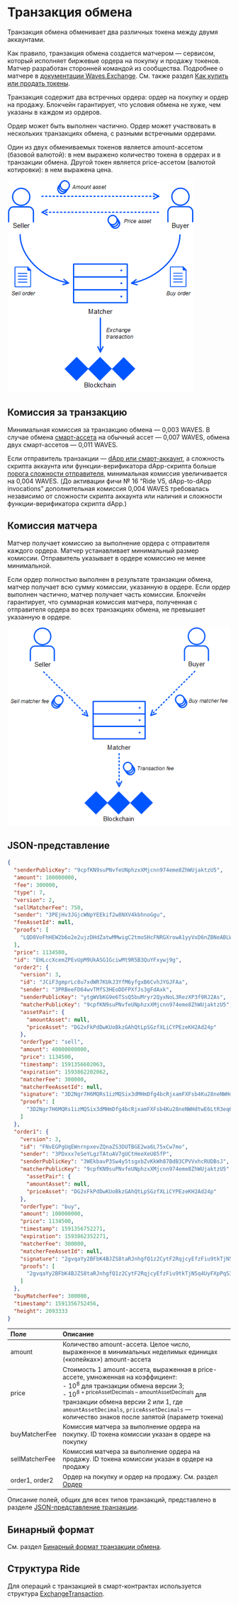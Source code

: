 # Транзакция обмена

Транзакция обмена обменивает два различных токена между двумя аккаунтами.

Как правило, транзакция обмена создается матчером — сервисом, который исполняет биржевые ордера на покупку и продажу токенов. Матчер разработан сторонней командой из сообщества. Подробнее о матчере в [документации Waves.Exchange](https://docs.waves.exchange/ru/waves-matcher/). См. также раздел [Как купить или продать токены](/ru/building-apps/how-to/basic/trading).

Транзакция содержит два встречных ордера: ордер на покупку и ордер на продажу. Блокчейн гарантирует, что условия обмена не хуже, чем указаны в каждом из ордеров.

Ордер может быть выполнен частично. Ордер может участвовать в нескольких транзакциях обмена, с разными встречными ордерами.

Один из двух обмениваемых токенов является amount-ассетом (базовой валютой): в нем выражено количество токена в ордерах и в транзакции обмена. Другой токен является price-ассетом (валютой котировки): в нем выражена цена.

![](./_assets/exchange-tx.png)

## Комиссия за транзакцию

Минимальная комиссия за транзакцию обмена — 0,003 WAVES. В случае обмена [смарт-ассета](/ru/blockchain/token/smart-asset) на обычный ассет — 0,007 WAVES, обмена двух смарт-ассетов — 0,011 WAVES.

Если отправитель транзакции — [dApp или смарт-аккаунт](/ru/blockchain/account/dapp), а сложность скрипта аккаунта или функции-верификатора dApp-скрипта больше [порога сложности отправителя](/ru/ride/limits/), минимальная комиссия увеличивается на 0,004 WAVES. (До активации фичи №&nbsp;16 “Ride V5, dApp-to-dApp invocations” дополнительная комиссия 0,004 WAVES требовалась независимо от сложности скрипта аккаунта или наличия и сложности функции-верификатора скрипта dApp.)

## Комиссия матчера

Матчер получает комиссию за выполнение ордера с отправителя каждого ордера. Матчер устанавливает минимальный размер комиссии. Отправитель указывает в ордере комиссию не менее минимальной.

Если ордер полностью выполнен в результате транзакции обмена, матчер получает всю сумму комиссии, указанную в ордере. Если ордер выполнен частично, матчер получает часть комиссии. Блокчейн гарантирует, что суммарная комиссия матчера, полученная с отправителя ордера во всех транзакциях обмена, не превышает указанную в ордере.

![](./_assets/exchange-tx-fee.png)

## JSON-представление

```json
{
  "senderPublicKey": "9cpfKN9suPNvfeUNphzxXMjcnn974eme8ZhWUjaktzU5",
  "amount": 100000000,
  "fee": 300000,
  "type": 7,
  "version": 2,
  "sellMatcherFee": 750,
  "sender": "3PEjHv3JGjcWNpYEEkif2w8NXV4kbhnoGgu",
  "feeAssetId": null,
  "proofs": [
    "LQD8VoFhHEW2b6o2e2ujzDHdZatwMMwigC2tmoSHcFNRGXrowA1yyVxD6nZBNeABLWjs59dnuLhgNP7UMfFKDuR"
  ],
  "price": 1134500,
  "id": "EHLccXcemZPEvUpM9UkASG1GciwMt9R5B3QuYFxywj9g",
  "order2": {
    "version": 3,
    "id": "JCiF3gmprLc8u7xdWR7KUkJ3YfM6yfgxB6CvhJYGJFAa",
    "sender": "3PRBeeFD64wvTMfS3HEoDDFPXfJs3gFdAxk",
    "senderPublicKey": "ytgWVbKG9e6TSsQ5buMryr2QyxNoL3RezXP3f9RJ2As",
    "matcherPublicKey": "9cpfKN9suPNvfeUNphzxXMjcnn974eme8ZhWUjaktzU5",
    "assetPair": {
      "amountAsset": null,
      "priceAsset": "DG2xFkPdDwKUoBkzGAhQtLpSGzfXLiCYPEzeKH2Ad24p"
    },
    "orderType": "sell",
    "amount": 40000000000,
    "price": 1134500,
    "timestamp": 1591356602063,
    "expiration": 1593862202062,
    "matcherFee": 300000,
    "matcherFeeAssetId": null,
    "signature": "3D2Ngr7H6MQRs1izMQSix3dMHmDfg4bcRjxamFXFsb4Ku28neNWHdtwE6LtR3eq69Jqr1CvEsAKCWkQEeEEomcoK",
    "proofs": [
      "3D2Ngr7H6MQRs1izMQSix3dMHmDfg4bcRjxamFXFsb4Ku28neNWHdtwE6LtR3eq69Jqr1CvEsAKCWkQEeEEomcoK"
    ]
  },
  "order1": {
    "version": 3,
    "id": "FNvEGPgUqEWnrnpxevZQnaZS3DUTBGE2wa6L75xCw7mo",
    "sender": "3PDxxx7eSeYLgzTAtuAV7gUCtHeeXeU85fP",
    "senderPublicKey": "3WEkbavP3Sw4y5tsgxbZvKkWh87BdB3CPVVxhcRUDBsJ",
    "matcherPublicKey": "9cpfKN9suPNvfeUNphzxXMjcnn974eme8ZhWUjaktzU5",
      "assetPair": {
      "amountAsset": null,
      "priceAsset": "DG2xFkPdDwKUoBkzGAhQtLpSGzfXLiCYPEzeKH2Ad24p"
    },
    "orderType": "buy",
    "amount": 100000000,
    "price": 1134500,
    "timestamp": 1591356752271,
    "expiration": 1593862352271,
    "matcherFee": 300000,
    "matcherFeeAssetId": null,
    "signature": "2gvqaYy2BFbK4BJZS8taRJnhgfQ1z2CytF2RqjcyEfzFiu9tkTjN5q4UyFXpPqS3E6eD2WQBUaYCTYDKv98iW1sy",
    "proofs": [
      "2gvqaYy2BFbK4BJZS8taRJnhgfQ1z2CytF2RqjcyEfzFiu9tkTjN5q4UyFXpPqS3E6eD2WQBUaYCTYDKv98iW1sy"
    ]
  },
  "buyMatcherFee": 300000,
  "timestamp": 1591356752456,
  "height": 2093333
}
```

| Поле | Описание |
| :--- | :--- |
| amount | Количество amount-ассета. Целое число, выраженное в минимальных неделимых единицах («копейках») amount-ассета |
| price | Стоимость 1 amount-ассета, выраженная в price-ассете, умноженная на коэффициент:<br>- 10<sup>8</sup> для транзакции обмена версии 3;<br>- 10<sup>8 + priceAssetDecimals – amountAssetDecimals</sup> для транзакции обмена версии 2 или 1, где `amountAssetDecimals`, `priceAssetDecimals` — количество знаков после запятой (параметр токена) |
| buyMatcherFee | Комиссия матчера за выполнение ордера на покупку. ID токена комиссии указан в ордере на покупку |
| sellMatcherFee | Комиссия матчера за выполнение ордера на продажу. ID токена комиссии указан в ордере на продажу |
| order1, order2 | Ордер на покупку и ордер на продажу. См. раздел [Oрдер](/ru/blockchain/order) |

Описание полей, общих для всех типов транзакций, представлено в разделе [JSON-представление транзакции](/ru/blockchain/transaction/#json-представление-транзакции).

## Бинарный формат

См. раздел [Бинарный формат транзакции обмена](/ru/blockchain/binary-format/transaction-binary-format/exchange-transaction-binary-format).

## Структура Ride

Для операций с транзакцией в смарт-контрактах используется структура [ExchangeTransaction](/ru/ride/structures/transaction-structures/exchange-transaction).
